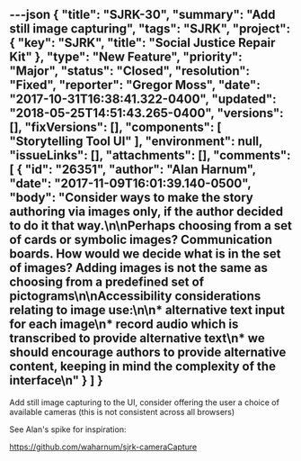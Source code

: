 ---json
{
  "title": "SJRK-30",
  "summary": "Add still image capturing",
  "tags": "SJRK",
  "project": {
    "key": "SJRK",
    "title": "Social Justice Repair Kit"
  },
  "type": "New Feature",
  "priority": "Major",
  "status": "Closed",
  "resolution": "Fixed",
  "reporter": "Gregor Moss",
  "date": "2017-10-31T16:38:41.322-0400",
  "updated": "2018-05-25T14:51:43.265-0400",
  "versions": [],
  "fixVersions": [],
  "components": [
    "Storytelling Tool UI"
  ],
  "environment": null,
  "issueLinks": [],
  "attachments": [],
  "comments": [
    {
      "id": "26351",
      "author": "Alan Harnum",
      "date": "2017-11-09T16:01:39.140-0500",
      "body": "Consider ways to make the story authoring via images only, if the author decided to do it that way.\n\nPerhaps choosing from a set of cards or symbolic images? Communication boards. How would we decide what is in the set of images? Adding images is not the same as choosing from a predefined set of pictograms\n\nAccessibility considerations relating to image use:\n\n* alternative text input for each image\n* record audio which is transcribed to provide alternative text\n* we should encourage authors to provide alternative content, keeping in mind the complexity of the interface\n"
    }
  ]
}
---
Add still image capturing to the UI, consider offering the user a choice of available cameras (this is not consistent across all browsers)

See Alan's spike for inspiration: 

<https://github.com/waharnum/sjrk-cameraCapture>

        